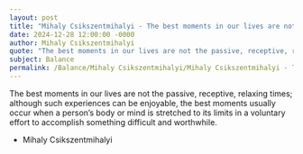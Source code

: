 ```yaml
---
layout: post
title: "Mihaly Csikszentmihalyi - The best moments in our lives are not"
date: 2024-12-28 12:00:00 -0000
author: Mihaly Csikszentmihalyi
quote: "The best moments in our lives are not the passive, receptive, relaxing times; although such experiences can be enjoyable, the best moments usually occur when a person’s body or mind is stretched to its limits in a voluntary effort to accomplish something difficult and worthwhile."
subject: Balance
permalink: /Balance/Mihaly Csikszentmihalyi/Mihaly Csikszentmihalyi - The best moments in our lives are not
---
```


The best moments in our lives are not the passive, receptive, relaxing times; although such experiences can be enjoyable, the best moments usually occur when a person’s body or mind is stretched to its limits in a voluntary effort to accomplish something difficult and worthwhile.

- Mihaly Csikszentmihalyi
